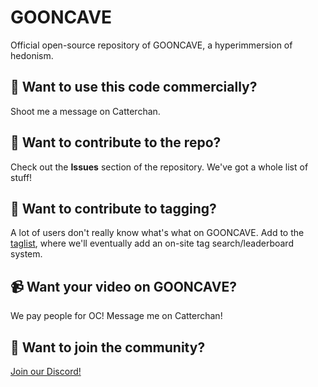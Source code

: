 # GOONCAVE
Official open-source repository of GOONCAVE, a hyperimmersion of hedonism.

## 💸 Want to use this code commercially?
Shoot me a message on Catterchan.

## 🧪 Want to contribute to the repo?
Check out the **Issues** section of the repository. We've got a whole list of stuff!

## 🧱 Want to contribute to tagging?
A lot of users don't really know what's what on GOONCAVE. Add to the [taglist](https://github.com/catsmells/GOONCAVE/blob/main/tagging/taglist.md), where we'll eventually add an on-site tag search/leaderboard system.

## 📹 Want your video on GOONCAVE?
We pay people for OC! Message me on Catterchan!

## 💞 Want to join the community?
[Join our Discord!](https://discord.gg/8A8dygsSUH)
